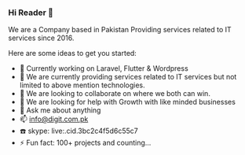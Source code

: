 ### Hi Reader 👋

We are a Company based in Pakistan Providing services related to IT services since 2016.

Here are some ideas to get you started:

- 🔭 Currently working on Laravel, Flutter & Wordpress
- 🌱 We are currently providing services related to IT services but not limited to above mention technologies.
- 👯 We are looking to collaborate on where we both can win.
- 🤔 We are looking for help with Growth with like minded businesses
- 💬 Ask me about anything
- 📫 info@digit.com.pk 
- :telephone: skype: live:.cid.3bc2c4f5d6c55c7
- ⚡ Fun fact: 100+ projects and counting...
